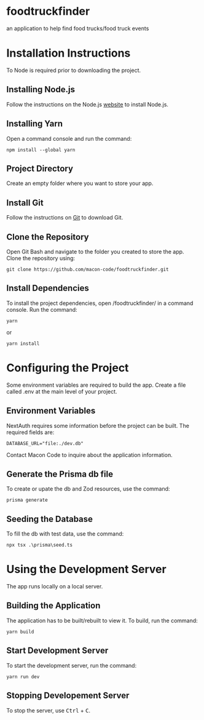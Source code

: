 # foodtruckfinder
an application to help find food trucks/food truck events

# Installation Instructions

To Node is required prior to downloading the project.

## Installing Node.js

Follow the instructions on the Node.js [website](https://nodejs.org/en/download/current) to install Node.js.

## Installing Yarn

Open a command console and run the command:

```
npm install --global yarn
```

## Project Directory

Create an empty folder where you want to store your app.

## Install Git

Follow the instructions on [Git](https://git-scm.com/downloads) to download Git.

## Clone the Repository

Open Git Bash and navigate to the folder you created to store the app. Clone the repository using:

```
git clone https://github.com/macon-code/foodtruckfinder.git
```

## Install Dependencies

To install the project dependencies, open /foodtruckfinder/ in a command console. Run the command:

```
yarn
```

or

```
yarn install
```

# Configuring the Project

Some environment variables are required to build the app. Create a file called .env at the main level of your project.

## Environment Variables

NextAuth requires some information before the project can be built. The required fields are:

```
DATABASE_URL="file:./dev.db"
```

Contact Macon Code to inquire about the application information.

## Generate the Prisma db file

To create or upate the db and Zod resources, use the command:

```
prisma generate
```

## Seeding the Database

To fill the db with test data, use the command:

```
npx tsx .\prisma\seed.ts
```

# Using the Development Server

The app runs locally on a local server.

## Building the Application

The application has to be built/rebuilt to view it. To build, run the command:

```
yarn build
```

## Start Development Server

To start the development server, run the command:

```
yarn run dev
```

## Stopping Developement Server

To stop the server, use <kbd>Ctrl</kbd> + <kbd>C</kbd>.
